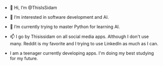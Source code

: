 - 👋 Hi, I’m @ThisIsSidam
- 👀 I’m interested in software development and AI.
- 🌱 I’m currently trying to master Python for learning AI.
- 📫 I go by Thisissidam on all social media apps. Although I don't use many. Reddit is my favorite and I trying to use LinkedIn as much as I can.

- I am a teenager currently developing apps. I'm doing my best studying for my future. 
